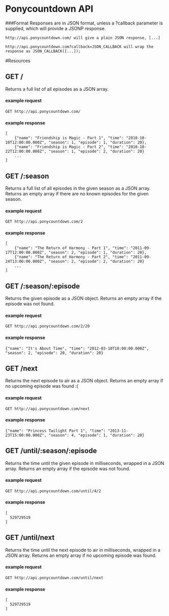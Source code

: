 # Ponycountdown API

###Format
Responses are in JSON format, unless a ?callback parameter is supplied, which will provide a JSONP response.

    http://api.ponycountdown.com/ will give a plain JSON response, [...]  

    http://api.ponycountdown.com?callback=JSON_CALLBACK will wrap the response as JSON_CALLBACK([...]);

#Resources

## GET /
Returns a full list of all episodes as a JSON array.

#### example request
    GET http://api.ponycountdown.com/

#### example response
    [
        {"name": "Friendship is Magic - Part 1", "time": "2010-10-10T12:00:00.000Z", "season": 1, "episode": 1, "duration": 20},
        {"name": "Friendship is Magic - Part 2", "time": "2010-10-22T12:00:00.000Z", "season": 1, "episode": 2, "duration": 20}
        ...
    ]


## GET /:season
Returns a full list of all episodes in the given season as a JSON array. Returns an empty array if there are no known episodes for the given season.

#### example request
    GET http://api.ponycountdown.com/2

#### example response
    [
        {"name": "The Return of Harmony - Part 1", "time": "2011-09-17T12:00:00.000Z", "season": 2, "episode": 1, "duration": 20},
        {"name": "The Return of Harmony - Part 2", "time": "2011-09-24T13:00:00.000Z", "season": 2, "episode": 2, "duration": 20}
        ...
    ]


## GET /:season/:episode
Returns the given episode as a JSON object. Returns an empty array if the episode was not found.

#### example request
    GET http://api.ponycountdown.com/2/20

#### example response
    {"name": "It's About Time", "time": "2012-03-10T18:00:00.000Z", "season": 2, "episode": 20, "duration": 20}


## GET /next
Returns the next episode to air as a JSON object. Returns an empty array if no upcoming episode was found :(

#### example request
    GET http://api.ponycountdown.com/next

#### example response
    {"name": "Princess Twilight Part 1", "time": "2013-11-23T15:00:00.000Z", "season": 4, "episode": 1, "duration": 20}


## GET /until/:season/:episode
Returns the time until the given episode in milliseconds, wrapped in a JSON array. Returns an empty array if the episode was not found.

#### example request
    GET http://api.ponycountdown.com/until/4/2

#### example response
    [
      529729519
    ]


## GET /until/next
Returns the time until the next episode to air in milliseconds, wrapped in a JSON array. Returns an empty array if no upcoming episode was found.

#### example request
    GET http://api.ponycountdown.com/until/next

#### example response
    [
      529729519
    ]